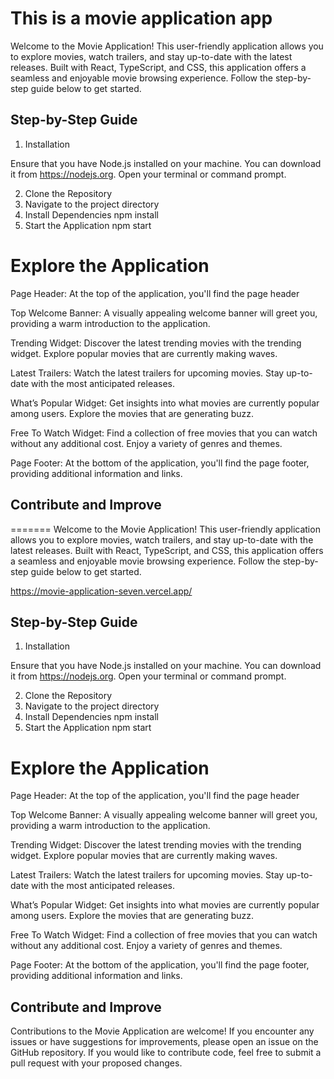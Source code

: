 # This is a movie application app 

Welcome to the Movie Application! This user-friendly application allows you to explore movies, watch trailers, and stay up-to-date with the latest releases. Built with React, TypeScript, and CSS, this application offers a seamless and enjoyable movie browsing experience. Follow the step-by-step guide below to get started.

## Step-by-Step Guide

1. Installation

Ensure that you have Node.js installed on your machine. You can download it from https://nodejs.org.
Open your terminal or command prompt.

2. Clone the Repository
3. Navigate to the project directory
4. Install Dependencies
      npm install
5. Start the Application
      npm start


# Explore the Application

Page Header: At the top of the application, you'll find the page header

Top Welcome Banner: A visually appealing welcome banner will greet you, providing a warm introduction to the application.

Trending Widget: Discover the latest trending movies with the trending widget. Explore popular movies that are currently making waves.

Latest Trailers: Watch the latest trailers for upcoming movies. Stay up-to-date with the most anticipated releases.

What’s Popular Widget: Get insights into what movies are currently popular among users. Explore the movies that are generating buzz.

Free To Watch Widget: Find a collection of free movies that you can watch without any additional cost. Enjoy a variety of genres and themes.

Page Footer: At the bottom of the application, you'll find the page footer, providing additional information and links.


## Contribute and Improve

=======
Welcome to the Movie Application! This user-friendly application allows you to explore movies, watch trailers, and stay up-to-date with the latest releases. Built with React, TypeScript, and CSS, this application offers a seamless and enjoyable movie browsing experience. Follow the step-by-step guide below to get started. 

https://movie-application-seven.vercel.app/

## Step-by-Step Guide

1. Installation

Ensure that you have Node.js installed on your machine. You can download it from https://nodejs.org.
Open your terminal or command prompt.

2. Clone the Repository
3. Navigate to the project directory
4. Install Dependencies
      npm install
5. Start the Application
      npm start


# Explore the Application

Page Header: At the top of the application, you'll find the page header

Top Welcome Banner: A visually appealing welcome banner will greet you, providing a warm introduction to the application.

Trending Widget: Discover the latest trending movies with the trending widget. Explore popular movies that are currently making waves.

Latest Trailers: Watch the latest trailers for upcoming movies. Stay up-to-date with the most anticipated releases.

What’s Popular Widget: Get insights into what movies are currently popular among users. Explore the movies that are generating buzz.

Free To Watch Widget: Find a collection of free movies that you can watch without any additional cost. Enjoy a variety of genres and themes.

Page Footer: At the bottom of the application, you'll find the page footer, providing additional information and links.


## Contribute and Improve

Contributions to the Movie Application are welcome! If you encounter any issues or have suggestions for improvements, please open an issue on the GitHub repository.
If you would like to contribute code, feel free to submit a pull request with your proposed changes.